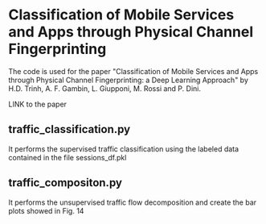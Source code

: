 # Classification of Mobile Services and Apps through Physical Channel Fingerprinting

The code is used for the paper "Classification of Mobile Services and Apps through Physical Channel Fingerprinting: a Deep Learning Approach" by H.D. Trinh, A. F. Gambin, L. Giupponi, M. Rossi and P. Dini.

LINK to the paper

## traffic_classification.py

It performs the supervised traffic classification using the labeled data contained in the file sessions_df.pkl

## traffic_compositon.py

It performs the unsupervised traffic flow decomposition and create the bar plots showed in Fig. 14
